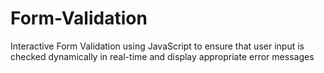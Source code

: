 # Form-Validation
Interactive Form Validation using JavaScript to ensure that user input is checked dynamically in real-time and display appropriate error messages
